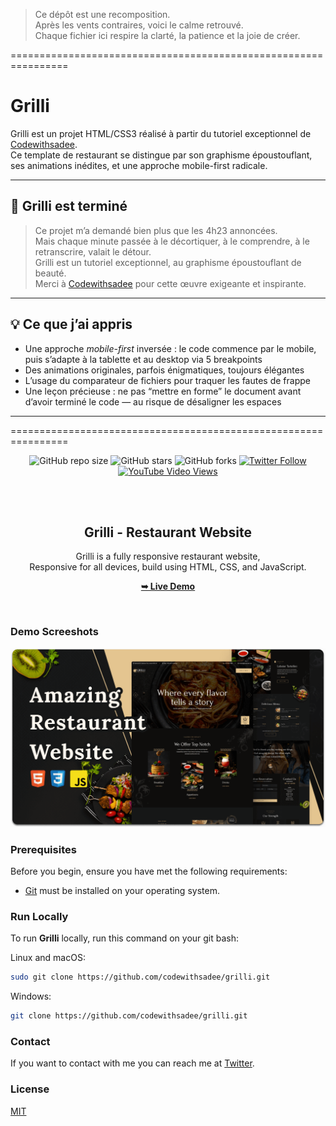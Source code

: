 > Ce dépôt est une recomposition.  
> Après les vents contraires, voici le calme retrouvé.  
> Chaque fichier ici respire la clarté, la patience et la joie de créer.

================================================================

# Grilli

Grilli est un projet HTML/CSS3 réalisé à partir du tutoriel exceptionnel de [Codewithsadee](https://github.com/codewithsadee).  
Ce template de restaurant se distingue par son graphisme époustouflant, ses animations inédites, et une approche mobile-first radicale.

---

## 🎉 Grilli est terminé

> Ce projet m’a demandé bien plus que les 4h23 annoncées.  
> Mais chaque minute passée à le décortiquer, à le comprendre, à le retranscrire, valait le détour.  
> Grilli est un tutoriel exceptionnel, au graphisme époustouflant de beauté.  
> Merci à [Codewithsadee](https://github.com/codewithsadee) pour cette œuvre exigeante et inspirante.

---

## 💡 Ce que j’ai appris

- Une approche *mobile-first* inversée : le code commence par le mobile, puis s’adapte à la tablette et au desktop via 5 breakpoints
- Des animations originales, parfois énigmatiques, toujours élégantes
- L’usage du comparateur de fichiers pour traquer les fautes de frappe
- Une leçon précieuse : ne pas “mettre en forme” le document avant d’avoir terminé le code — au risque de désaligner les espaces

---

================================================================




<div align="center">
  
  ![GitHub repo size](https://img.shields.io/github/repo-size/codewithsadee/grilli)
  ![GitHub stars](https://img.shields.io/github/stars/codewithsadee/grilli?style=social)
  ![GitHub forks](https://img.shields.io/github/forks/codewithsadee/grilli?style=social)
[![Twitter Follow](https://img.shields.io/twitter/follow/codewithsadee_?style=social)](https://twitter.com/intent/follow?screen_name=codewithsadee_)
  [![YouTube Video Views](https://img.shields.io/youtube/views/CjVGp5kGHxA?style=social)](https://youtu.be/CjVGp5kGHxA)

  <br />
  <br />

  <h2 align="center">Grilli - Restaurant Website</h2>

  Grilli is a fully responsive restaurant website, <br />Responsive for all devices, build using HTML, CSS, and JavaScript.

  <a href="https://codewithsadee.github.io/grilli/"><strong>➥ Live Demo</strong></a>

</div>

<br />

### Demo Screeshots

![Grilli Desktop Demo](./readme-images/desktop.png "Desktop Demo")

### Prerequisites

Before you begin, ensure you have met the following requirements:

* [Git](https://git-scm.com/downloads "Download Git") must be installed on your operating system.

### Run Locally

To run **Grilli** locally, run this command on your git bash:

Linux and macOS:

```bash
sudo git clone https://github.com/codewithsadee/grilli.git
```

Windows:

```bash
git clone https://github.com/codewithsadee/grilli.git
```

### Contact

If you want to contact with me you can reach me at [Twitter](https://www.twitter.com/codewithsadee).

### License

[MIT](https://choosealicense.com/licenses/mit/)

